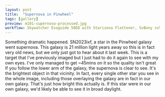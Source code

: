 ```yaml
---
layout: post
title:  "Supernova in Pinwheel"
tags: [gallery]
preview: m101-supernova-processed.jpg
workflow: Skywatcher Evoguide 50ED with Starizona Flattener, SvBony sv505c, guided ~45mins of data
---
```

Something dramatic happened. SN2023ixf, a star in the Pinwheel galaxy went supernova. This galaxy is 21 million light years away so this is in fact very old news, but we only just got to hear about it last week. This is a target that I've previously imaged but I just had to do it again to see with my own eyes. I've only managed to get ~45mins on it so the quality isn't great If you follow the lower arm of the galaxy, the supernova is clear to see. It's the brightest object in that vicinity. In fact, every single other star you see in the whole image, including those overlaying the galaxy are in fact in our own galaxy. That's just how bright this actually is. If this star were in our own galaxy, we'd likely be able to see it in broad daylight.
